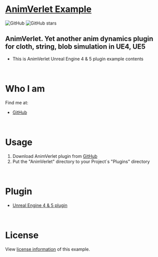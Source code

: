 # [**AnimVerlet Example**](https://github.com/chonjay21/AnimVerlet)
![GitHub](https://img.shields.io/github/license/chonjay21/AnimVerletExample_UE5)
![GitHub stars](https://img.shields.io/github/stars/chonjay21/AnimVerlet?style=social)
## AnimVerlet. Yet another anim dynamics plugin for cloth, string, blob simulation in UE4, UE5
* This is AnimVerlet Unreal Engine 4 & 5 plugin example contents

<br />

# Who I am

Find me at:
* [GitHub](https://github.com/chonjay21)

<br />

# Usage

1. Download AnimVerlet plugin from [GitHub](https://github.com/chonjay21/AnimVerlet)
2. Put the "AnimVerlet" directory to your Project`s "Plugins" directory

<br />

# Plugin

* [Unreal Engine 4 & 5 plugin](https://github.com/chonjay21/AnimVerlet)

<br />

# License

View [license information](https://github.com/chonjay21/AnimVerletExample_UE5/blob/master/LICENSE) of this example.